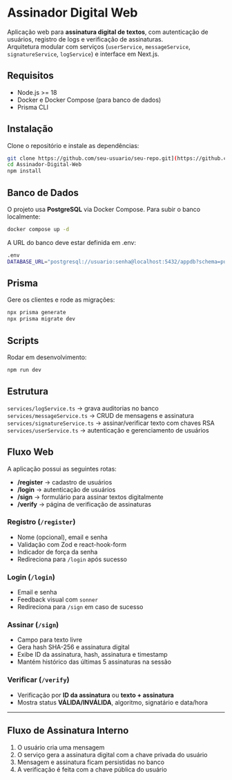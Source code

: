 # Assinador Digital Web

Aplicação web para **assinatura digital de textos**, com autenticação de usuários, registro de logs e verificação de assinaturas.  
Arquitetura modular com serviços (`userService`, `messageService`, `signatureService`, `logService`) e interface em Next.js.

## Requisitos

- Node.js >= 18  
- Docker e Docker Compose (para banco de dados)  
- Prisma CLI  


## Instalação

Clone o repositório e instale as dependências:

```bash
git clone https://github.com/seu-usuario/seu-repo.git](https://github.com/StefanoDeSa/Assinador-Digital-Web.git
cd Assinador-Digital-Web
npm install
```

## Banco de Dados

O projeto usa **PostgreSQL** via Docker Compose.
Para subir o banco localmente:

```bash
docker compose up -d
```

A URL do banco deve estar definida em .env:

```bash
.env
DATABASE_URL="postgresql://usuario:senha@localhost:5432/appdb?schema=public"
```

## Prisma

Gere os clientes e rode as migrações:

```bash
npx prisma generate
npx prisma migrate dev
```
## Scripts

Rodar em desenvolvimento:

```bash
npm run dev
```

## Estrutura

`services/logService.ts` → grava auditorias no banco
`services/messageService.ts` → CRUD de mensagens e assinatura
`services/signatureService.ts` → assinar/verificar texto com chaves RSA
`services/userService.ts` → autenticação e gerenciamento de usuários

## Fluxo Web

A aplicação possui as seguintes rotas:

- **/register** → cadastro de usuários  
- **/login** → autenticação de usuários  
- **/sign** → formulário para assinar textos digitalmente  
- **/verify** → página de verificação de assinaturas  

### Registro (`/register`)

- Nome (opcional), email e senha  
- Validação com Zod e react-hook-form  
- Indicador de força da senha  
- Redireciona para `/login` após sucesso  

### Login (`/login`)

- Email e senha  
- Feedback visual com `sonner`  
- Redireciona para `/sign` em caso de sucesso  

### Assinar (`/sign`)

- Campo para texto livre  
- Gera hash SHA-256 e assinatura digital  
- Exibe ID da assinatura, hash, assinatura e timestamp  
- Mantém histórico das últimas 5 assinaturas na sessão  

### Verificar (`/verify`)

- Verificação por **ID da assinatura** ou **texto + assinatura**  
- Mostra status **VÁLIDA/INVÁLIDA**, algoritmo, signatário e data/hora  

---

## Fluxo de Assinatura Interno

1. O usuário cria uma mensagem  
2. O serviço gera a assinatura digital com a chave privada do usuário  
3. Mensagem e assinatura ficam persistidas no banco  
4. A verificação é feita com a chave pública do usuário  
